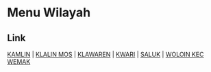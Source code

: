 # Menu Wilayah

## Link

[KAMLIN](https://github.com/gigit-pemilu/pemilu-2024-96-papua-barat-daya/tree/main/pilpres/hitung-suara/sub/96-papua-barat-daya/sub/01-sorong/sub/45-wemak/sub/2006-kamlin)
 | 
[KLALIN MOS](https://github.com/gigit-pemilu/pemilu-2024-96-papua-barat-daya/tree/main/pilpres/hitung-suara/sub/96-papua-barat-daya/sub/01-sorong/sub/45-wemak/sub/2004-klalin-mos)
 | 
[KLAWAREN](https://github.com/gigit-pemilu/pemilu-2024-96-papua-barat-daya/tree/main/pilpres/hitung-suara/sub/96-papua-barat-daya/sub/01-sorong/sub/45-wemak/sub/2002-klawaren)
 | 
[KWARI](https://github.com/gigit-pemilu/pemilu-2024-96-papua-barat-daya/tree/main/pilpres/hitung-suara/sub/96-papua-barat-daya/sub/01-sorong/sub/45-wemak/sub/2005-kwari)
 | 
[SALUK](https://github.com/gigit-pemilu/pemilu-2024-96-papua-barat-daya/tree/main/pilpres/hitung-suara/sub/96-papua-barat-daya/sub/01-sorong/sub/45-wemak/sub/2001-saluk)
 | 
[WOLOIN KEC WEMAK](https://github.com/gigit-pemilu/pemilu-2024-96-papua-barat-daya/tree/main/pilpres/hitung-suara/sub/96-papua-barat-daya/sub/01-sorong/sub/45-wemak/sub/2003-woloin-kec-wemak)

